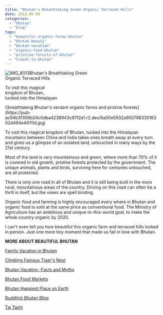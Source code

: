 ```yaml
---
title: "Bhutan's Breathtaking Green Organic Terraced Hills"
date: 2012-05-09
categories: 
  - "bhutan"
  - "blog"
tags: 
  - "beautiful-organic-farms-bhutan"
  - "bhutan-beauty"
  - "bhutan-vacation"
  - "organic-food-bhutan"
  - "pristine-forests-of-bhutan"
  - "travel-to-bhutan"
---
```


![IMG_8013](https://pub-ac94b3f306b24c0dba4238943c97f2e1.r2.dev/6a00e5502a950788330168e8c9da32970c.jpg)Bhutan's Breathtaking Green  
Organic Terraced Hills

To visit this magical  
kingdom of Bhutan,  
tucked into the Himalayan

<!--more--> ![breathtaking Bhutan's verdant organic farms and pristine forests](https://pub-ac94b3f306b24c0dba4238943c97f2e1.r2.dev/6a00e5502a95078833016302d484e4970d.jpg)  
  
  
To visit this magical kingdom of Bhutan, tucked into the Himalayan mountains between China and India takes ones breath away at every turn and gives us a glimpse of an isolated land, untouched in many ways by the 21st century.  
  
Most of the land is very mountainous and green, where more than 70% of it is covered in old growth, pristine forests protected by the government. The unique animals, plants and birds, surviving here for centuries untouched, are all protected.  
  
There is only one road in all of Bhutan and it is still being built in the more rural, mountainous areas of the country. Driving on this road can often be a thrill in itself, but the views are spell binding.  
  
Organic food and farming is highly encouraged every where in Bhutan and organic food is sold at the same price as conventional food. The Ministry of Agriculture has an ambitious and unique-in-this-world goal, to make the whole country organic by 2020. 
  
I can't even tell you how beautiful this organic farm and terraced hills looked in person. Just one more tiny moment that made us fall in love with Bhutan.  
  
**MORE ABOUT BEAUTIFUL BHUTAN**  
  
[Family Vacation in Bhutan](http://soultravelers3new.local/2011/05/family-vacation-in-bhutan.html "family vacation in bhutan")  
  
[](http://soultravelers3new.local/2011/06/family-travel-bhutan-nomads.html "bhutan Nomads")[Climbing Famous Tiger's Nest](http://soultravelers3new.local/2011/07/tigers-nest-in-paro-bhutan.html "climbing famous tiger's nest")  
  
[Bhutan Vacation -Facts and Myths](http://soultravelers3new.local/2011/06/bhutan-vacation-facts-and-myths.html "Bhutan Vacations facts and myths")[](http://soultravelers3new.local/2011/06/family-travel-bhutan-nomads.html "bhutan Nomads")  
  
[Bhutan Food Markets](http://soultravelers3new.local/2011/08/bhutan-food-markets.html "Bhutan food markets")  
  
[Bhutan Happiest Place on Earth](http://soultravelers3new.local/2011/07/bhutan-happiest-place-on-earth--1.html "Bhutan happiest place on earth")  
  
[Buddhist Bhutan Bliss](http://soultravelers3new.local/2011/05/buddhist-bhutan-bliss.html "Bhutan Buddhist bliss")  
  
[Taj Tashi](http://soultravelers3new.local/2011/07/taj-tashi-thimpu-bhutan-5-star-hotel-thrills.html "Taj Tashi Hotel Bhutan")  
  
[](http://soultravelers3new.local/2012/03/bhutan-means-penis-art-and-phallus-paintings.html "penis art bhutan")
